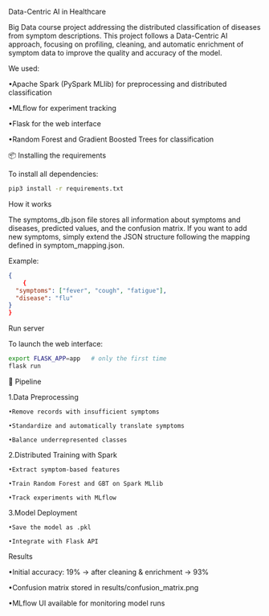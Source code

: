 Data-Centric AI in Healthcare

Big Data course project addressing the distributed classification of diseases from symptom descriptions.
This project follows a Data-Centric AI approach, focusing on profiling, cleaning, and automatic enrichment of symptom data to improve the quality and accuracy of the model.


We used:

 •Apache Spark (PySpark MLlib) for preprocessing and distributed classification

 •MLflow for experiment tracking

 •Flask for the web interface

 •Random Forest and Gradient Boosted Trees for classification

 📦 Installing the requirements

 To install all dependencies:
```bash
pip3 install -r requirements.txt
```

 How it works

The symptoms_db.json file stores all information about symptoms and diseases, predicted values, and the confusion matrix.
If you want to add new symptoms, simply extend the JSON structure following the mapping defined in symptom_mapping.json.

 Example:
```json
{
    {
  "symptoms": ["fever", "cough", "fatigue"],
  "disease": "flu"
}
}
```
 Run server

To launch the web interface:
```bash
export FLASK_APP=app   # only the first time
flask run
```
 🔄 Pipeline
	
 1.Data Preprocessing
	  
    •Remove records with insufficient symptoms

    •Standardize and automatically translate symptoms

    •Balance underrepresented classes

 2.Distributed Training with Spark
	  	
    •Extract symptom-based features

    •Train Random Forest and GBT on Spark MLlib

    •Track experiments with MLflow

 3.Model Deployment

    •Save the model as .pkl

    •Integrate with Flask API

 Results

   •Initial accuracy: 19% → after cleaning & enrichment → 93%
  
   
   •Confusion matrix stored in results/confusion_matrix.png
  
   •MLflow UI available for monitoring model runs

   

